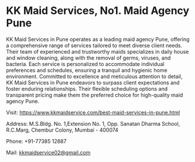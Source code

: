 # KK Maid Services, No1. Maid Agency Pune

KK Maid Services in Pune operates as a leading maid agency Pune, offering a comprehensive range of services tailored to meet diverse client needs. Their team of experienced and trustworthy maids specializes in daily house and window cleaning, along with the removal of germs, viruses, and bacteria. Each service is personalized to accommodate individual preferences and schedules, ensuring a tranquil and hygienic home environment. Committed to excellence and meticulous attention to detail, KK Maid Services in Pune endeavors to surpass client expectations and foster enduring relationships. Their flexible scheduling options and transparent pricing make them the preferred choice for high-quality maid agency Pune.

Visit: https://www.kkmaidservice.com/best-maid-services-in-pune.html

Address: M.S.Bldg. No. 1,Extension No. 1, Opp. Sanatan Dharma School, R.C.Marg, Chembur Colony, Mumbai - 400074

Phone: +91-77385 12887

Mail: kkmaidservice02@gmail.com

